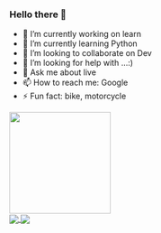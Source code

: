 ### Hello there 👋

- 🔭 I’m currently working on learn
- 🌱 I’m currently learning Python
- 👯 I’m looking to collaborate on Dev
- 🤔 I’m looking for help with ...:)
- 💬 Ask me about live
- 📫 How to reach me: Google
- ⚡ Fun fact: bike, motorcycle


<div>
    <a href="https://github.com/borthpoa/">
<img height="180em" src="https://github-readme-stats.vercel.app/api?username=borthpoa&show_icons=true&theme=tokyonight&count_private=true"/>
  </div>
    

  <img align="center" src="https://github-readme-stats.vercel.app/api/pin/?username=borthpoa&repo=github-readme-stats" />
</a>
<a href="https://github.com/borthpoa/convoychat">
  <img align="center" src="https://github-readme-stats.vercel.app/api/pin/?username=borthpoa&repo=convoychat" />
</a>

